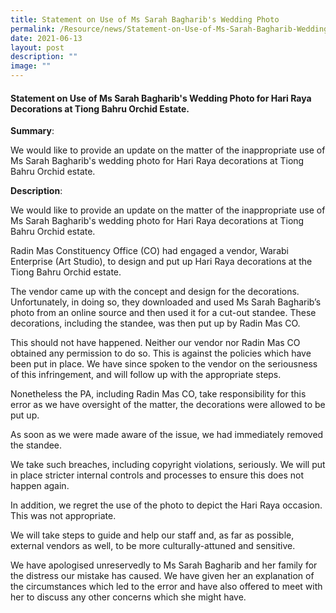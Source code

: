 ```yaml
---
title: Statement on Use of Ms Sarah Bagharib's Wedding Photo
permalink: /Resource/news/Statement-on-Use-of-Ms-Sarah-Bagharib-Wedding-Photo/
date: 2021-06-13
layout: post
description: ""
image: ""
---
```


#### Statement on Use of Ms Sarah Bagharib's Wedding Photo for Hari Raya Decorations at Tiong Bahru Orchid Estate.

**Summary**: 

We would like to provide an update on the matter of the inappropriate use of Ms Sarah Bagharib's wedding photo for Hari Raya decorations at Tiong Bahru Orchid estate. 

**Description**: 

We would like to provide an update on the matter of the inappropriate use of Ms Sarah Bagharib's wedding photo for Hari Raya decorations at Tiong Bahru Orchid estate. 

 

Radin Mas Constituency Office (CO) had engaged a vendor, Warabi Enterprise (Art Studio), to design and put up Hari Raya decorations at the Tiong Bahru Orchid estate.  

 

The vendor came up with the concept and design for the decorations. Unfortunately, in doing so, they downloaded and used Ms Sarah Bagharib’s photo from an online source and then used it for a cut-out standee. These decorations, including the standee, was then put up by Radin Mas CO. 

 

This should not have happened. Neither our vendor nor Radin Mas CO obtained any permission to do so. This is against the policies which have been put in place. We have since spoken to the vendor on the seriousness of this infringement, and will follow up with the appropriate steps. 

 

Nonetheless the PA, including Radin Mas CO, take responsibility for this error as we have oversight of the matter, the decorations were allowed to be put up.  

 

As soon as we were made aware of the issue, we had immediately removed the standee. 

 

We take such breaches, including copyright violations, seriously.  We will put in place stricter internal controls and processes to ensure this does not happen again. 

 

In addition, we regret the use of the photo to depict the Hari Raya occasion. This was not appropriate.  

 

We will take steps to guide and help our staff and, as far as possible, external vendors as well, to be more culturally-attuned and sensitive. 

 

We have apologised unreservedly to Ms Sarah Bagharib and her family for the distress our mistake has caused. We have given her an explanation of the circumstances which led to the error and have also offered to meet with her to discuss any other concerns which she might have.